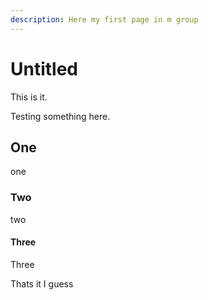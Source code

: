 ```yaml
---
description: Here my first page in m group
---
```


# Untitled

This is it.

Testing something here.

## One

one

### Two

two

#### Three

Three

Thats it I guess

